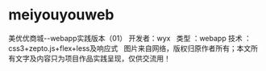 # meiyouyouweb
美优优商城--webapp实践版本（01）
开发者：wyx  
类型 ：webapp
技术 ：css3+zepto.js+flex+less及响应式
 
图片来自网络，版权归原作者所有；本文所有文字及内容只为项目作品实践呈现，仅供交流用！
